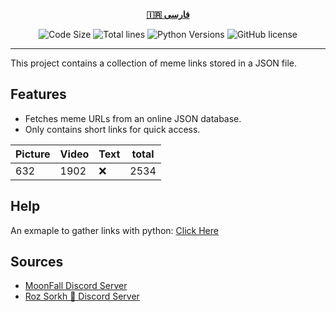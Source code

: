 <div align="center">

[**🇮🇷 فارسی**](.github/README/fa.md)
</div>

<p align="center">
    <img src="https://img.shields.io/github/languages/code-size/robonamari/meme-database?style=flat" alt="Code Size">
    <img src="https://tokei.rs/b1/github/robonamari/meme-database?style=flat" alt="Total lines">
    <img src="https://img.shields.io/badge/python-%5E3.7-blue" alt="Python Versions">
    <img src="https://img.shields.io/github/license/robonamari/meme-database" alt="GitHub license">
</p>

---

This project contains a collection of meme links stored in a JSON file.

## Features
- Fetches meme URLs from an online JSON database.
- Only contains short links for quick access.

| Picture | Video  | Text | total  |
| ------- | ------ | ---- | ------ |
| 632     | 1902   | :x:  | 2534   |

## Help
An exmaple to gather links with python:
[Click Here](https://github.com/robonamari/meme-database/blob/main/main.py)

## Sources
* [MoonFall Discord Server](https://discord.gg/BsaC3QgEQz)
* [Roz Sorkh 🌹 Discord Server](https://discord.gg/a7jbGR99bW)
